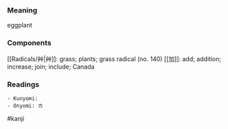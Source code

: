 ### Meaning

eggplant

### Components

[[Radicals/艸|艸]]: grass; plants; grass radical (no. 140) [[加]]: add; addition; increase; join; include; Canada

### Readings

```
- Kunyomi: 
- Onyomi: カ
```

#kanji
